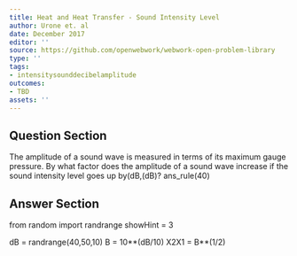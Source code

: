 ```yaml
---
title: Heat and Heat Transfer - Sound Intensity Level
author: Urone et. al
date: December 2017
editor: ''
source: https://github.com/openwebwork/webwork-open-problem-library
type: ''
tags:
- intensitysounddecibelamplitude
outcomes:
- TBD
assets: ''
---
```


## Question Section 

The amplitude of a sound wave is measured in terms of its maximum gauge pressure.
By what factor does the amplitude of a sound wave increase if the sound intensity
level goes up by(dB,(dB)?
ans_rule(40)



## Answer Section

from random import randrange
showHint = 3


dB = randrange(40,50,10)
B = 10**(dB/10)
X2X1 = B**(1/2)